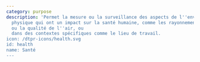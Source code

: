 ```yaml
---
category: purpose
description: 'Permet la mesure ou la surveillance des aspects de l''environnement
  physique qui ont un impact sur la santé humaine, comme les rayonnements
  ou la qualité de l''air, ou
  dans des contextes spécifiques comme le lieu de travail. 
icon: /dtpr-icons/health.svg
id: health
name: Santé
---
```

